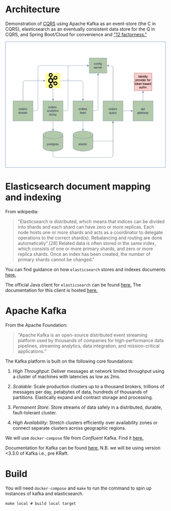 # Architecture
Demonstration of [CQRS](https://martinfowler.com/bliki/CQRS.html) using Apache Kafka as an event-store (the C in CQRS), elasticsearch as an eventually consistent data store for the Q in CQRS, and Spring Boot/Cloud for convenience and ["12 factorness."](https://12factor.net/)

![High Level Architecture](./elastic-kafka-spring.drawio.png "architecture")

# Elasticsearch document mapping and indexing
From wikipedia: 
> "Elasticsearch is distributed, which means that indices can be divided into shards and each shard can have zero or more replicas. Each node hosts one or more shards and acts as a coordinator to delegate operations to the correct shard(s). Rebalancing and routing are done automatically".[28] Related data is often stored in the same index, which consists of one or more primary shards, and zero or more replica shards. Once an index has been created, the number of primary shards cannot be changed."

You can find guidance on how `elasticsearch` stores and indexes documents [here.](https://www.elastic.co/guide/en/elasticsearch/reference/current/explicit-mapping.html) 

The official Java client for `elasticsearch` can be found [here.](https://github.com/elastic/elasticsearch-java/) The documentation for this client is hosted [here.](https://www.elastic.co/guide/en/elasticsearch/client/java-api-client/current/index.html) 

# Apache Kafka
From the Apache Foundation:

> "Apache Kafka is an open-source distributed event streaming platform used by thousands of companies for high-performance data pipelines, streaming analytics, data integration, and mission-critical applications." 

The Kafka platform is built on the following core foundations: 

1. *High Throughput*:  Deliver messages at network limited throughput using a cluster of machines with latencies as low as 2ms.

2. *Scalable*: Scale production clusters up to a thousand brokers, trillions of messages per day, petabytes of data, hundreds of thousands of partitions. Elastically expand and contract storage and processing.
 
3. *Permanent Store*: Store streams of data safely in a distributed, durable, fault-tolerant cluster.

4. *High Availability*: Stretch clusters efficiently over availability zones or connect separate clusters across geographic regions.

We will use `docker-compose` file from *Confluent* Kafka. Find it [here.](https://github.com/confluentinc/cp-all-in-one/blob/7.3.0-post/cp-all-in-one/docker-compose.yml) 

Documentation for Kafka can be found [here.](https://kafka.apache.org/20/documentation.html) N.B. we will be using version <3.3.0 of Kafka i.e., pre KRaft.

# Build
You will need `docker-compose` and `make` to run the command to spin up instances of kafka and elasticsearch.
```
make local # build local target
```
